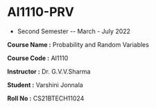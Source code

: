 # AI1110-PRV

- Second Semester --  March - July 2022

**Course Name :** Probability and Random Variables

**Course Code :** AI1110

**Instructor :** Dr. G.V.V.Sharma

**Student :** Varshini Jonnala

**Roll No :** CS21BTECH11024
